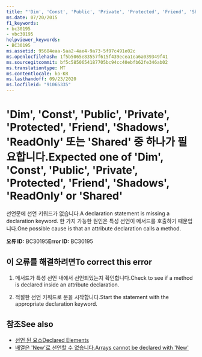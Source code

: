 ```yaml
---
title: "'Dim', 'Const', 'Public', 'Private', 'Protected', 'Friend', 'Shadows', 'ReadOnly' 또는 'Shared' 중 하나가 필요합니다."
ms.date: 07/20/2015
f1_keywords:
- bc30195
- vbc30195
helpviewer_keywords:
- BC30195
ms.assetid: 95684eaa-5aa2-4ae4-9a73-5f97c491e02c
ms.openlocfilehash: 1f5b5065e83557f615f439ecea1ea6a039349f41
ms.sourcegitcommit: bf5c5850654187705bc94cc40ebfb62fe346ab02
ms.translationtype: MT
ms.contentlocale: ko-KR
ms.lasthandoff: 09/23/2020
ms.locfileid: "91065335"
---
```

# <a name="expected-one-of-dim-const-public-private-protected-friend-shadows-readonly-or-shared"></a><span data-ttu-id="56248-102">'Dim', 'Const', 'Public', 'Private', 'Protected', 'Friend', 'Shadows', 'ReadOnly' 또는 'Shared' 중 하나가 필요합니다.</span><span class="sxs-lookup"><span data-stu-id="56248-102">Expected one of 'Dim', 'Const', 'Public', 'Private', 'Protected', 'Friend', 'Shadows', 'ReadOnly' or 'Shared'</span></span>

<span data-ttu-id="56248-103">선언문에 선언 키워드가 없습니다.</span><span class="sxs-lookup"><span data-stu-id="56248-103">A declaration statement is missing a declaration keyword.</span></span> <span data-ttu-id="56248-104">한 가지 가능한 원인은 특성 선언이 메서드를 호출하기 때문입니다.</span><span class="sxs-lookup"><span data-stu-id="56248-104">One possible cause is that an attribute declaration calls a method.</span></span>  
  
 <span data-ttu-id="56248-105">**오류 ID:** BC30195</span><span class="sxs-lookup"><span data-stu-id="56248-105">**Error ID:** BC30195</span></span>  
  
## <a name="to-correct-this-error"></a><span data-ttu-id="56248-106">이 오류를 해결하려면</span><span class="sxs-lookup"><span data-stu-id="56248-106">To correct this error</span></span>  
  
1. <span data-ttu-id="56248-107">메서드가 특성 선언 내에서 선언되었는지 확인합니다.</span><span class="sxs-lookup"><span data-stu-id="56248-107">Check to see if a method is declared inside an attribute declaration.</span></span>  
  
2. <span data-ttu-id="56248-108">적절한 선언 키워드로 문을 시작합니다.</span><span class="sxs-lookup"><span data-stu-id="56248-108">Start the statement with the appropriate declaration keyword.</span></span>  
  
## <a name="see-also"></a><span data-ttu-id="56248-109">참조</span><span class="sxs-lookup"><span data-stu-id="56248-109">See also</span></span>

- [<span data-ttu-id="56248-110">선언 된 요소</span><span class="sxs-lookup"><span data-stu-id="56248-110">Declared Elements</span></span>](../programming-guide/language-features/declared-elements/index.md)
- [<span data-ttu-id="56248-111">배열은 'New'로 선언할 수 없습니다.</span><span class="sxs-lookup"><span data-stu-id="56248-111">Arrays cannot be declared with 'New'</span></span>](bc30053.md)

